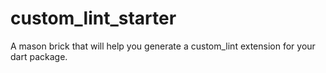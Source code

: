 # custom_lint_starter
A mason brick that will help you generate a custom_lint extension for your dart package.
